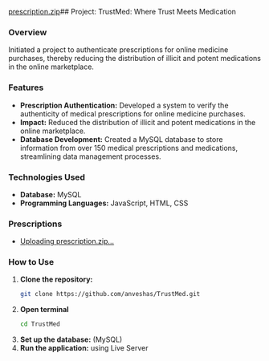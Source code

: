 [prescription.zip](https://github.com/user-attachments/files/17455735/prescription.zip)## Project: TrustMed: Where Trust Meets Medication

### Overview
Initiated a project to authenticate prescriptions for online medicine purchases, thereby reducing the distribution of illicit and potent medications in the online marketplace.

### Features
- **Prescription Authentication:** Developed a system to verify the authenticity of medical prescriptions for online medicine purchases.
- **Impact:** Reduced the distribution of illicit and potent medications in the online marketplace.
- **Database Development:** Created a MySQL database to store information from over 150 medical prescriptions and medications, streamlining data management processes.

### Technologies Used
- **Database:** MySQL
- **Programming Languages:** JavaScript, HTML, CSS

### Prescriptions
- [Uploading prescription.zip…]()

### How to Use
1. **Clone the repository:**
   ```bash
   git clone https://github.com/anveshas/TrustMed.git
2. **Open terminal**
   ```bash
   cd TrustMed
3. **Set up the database:** (MySQL)
4. **Run the application:** using Live Server

